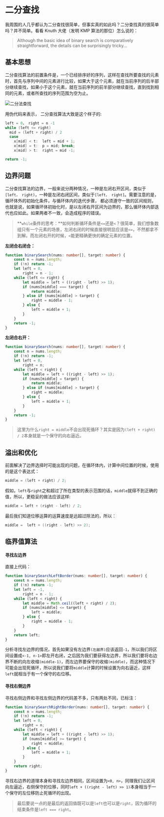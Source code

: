 # 二分查找

我周围的人几乎都认为二分查找很简单，但事实真的如此吗？二分查找真的很简单吗？并不简单。看看 Knuth 大佬（发明 KMP 算法的那位）怎么说的：

>   Although the basic idea of binary search is comparatively straightforward, the details can be surprisingly tricky…

## 基本思想

二分查找算法的前置条件是，一个已经排序好的序列，这样在查找所要查找的元素时，首先与序列中间的元素进行比较，如果大于这个元素，就在当前序列的后半部分继续查找，如果小于这个元素，就在当前序列的前半部分继续查找，直到找到相同的元素，或者所查找的序列范围为空为止。

![二分法查找](http://image.innoweb.cn/2020-09-15-133235.gif)

用伪代码来表示， 二分查找算法大致是这个样子的:

```c
left = 0， right = n -1
while (left <= right)
  mid = (left + right) / 2
  case
    x[mid] < t:  left = mid + 1;
    x[mid] = t:  p = mid; break;
    x[mid] > t:  right = mid -1;

return -1;
```

## 边界问题

二分查找算法的边界，一般来说分两种情况，一种是左闭右开区间，类似于`[left， right)`，一种是左闭右闭区间，类似于`[left， right]`。需要注意的是， 循环体外的初始化条件，与循环体内的迭代步骤， 都必须遵守一致的区间规则，也就是说，如果循环体初始化时，是以左闭右开区间为边界的，那么循环体内部迭代也应如此。如果两者不一致，会造成程序的错误。

> **`while`条件的思考：**如何判断循环条件是`<=`还是`<`？很简单，我们想象数组只有一个元素的场景，左闭右闭的时候直接很明显应该是`<=`，不然都拿不到解。而左闭右开的时候，`<`能更精确更快的确定元素的位置。

**左闭合右闭合：**

```ts
function binarySearch(nums: number[], target: number) {
    const n = nums.length;
    if (!n) return -1;
    let left = 0,
        right = n - 1;
    while (left <= right) {
        let middle = left + ((right - left) >> 1);
        if (nums[middle] === target) {
            return middle;
        } else if (nums[middle] > target) {
            right = middle - 1;
        } else {
            left = middle + 1;
        }
    }
    return -1;
}
```

**左闭合右开：**

```ts
function binarySearch(nums: number[], target: number) {
    const n = nums.length;
    if (!n) return -1;
    let left = 0,
        right = n;
    while (left < right) {
        let middle = left + ((right - left) >> 1);
        if (nums[middle] = target) {
            return middle;
        } else if (nums[middle] > target) {
            right = middle;
        } else {
            left = middle + 1;
        }
    }
    return -1;
}
```

> 这里为什么`right = middle`不会出现死循环？其实是因为`(left + right) / 2`本身就是一个保守的向右逼近。

## 溢出和优化

前面解决了边界选择时可能出现的问题，在循环体内，计算中间位置的时候，使用的是这个表达式：

```c
middle = (left + right) / 2;
```

假如，`left`与`right`之和超过了所在类型的表示范围的话，`middle`就得不到正确的值，所以，更稳妥的做法应该这样:

```c
middle = left + (right - left) / 2;
```

最后我们知道位移运算的运算速度是远超过除法的，所以：

```c
middle =  left + ((right - left) >> 2);
```

## 临界值算法

#### 寻找左边界

直接上代码：

```ts
function binarySearchLeftBorder(nums: number[], target: number) {
    const n = nums.length;
    if (!n) return -1;
    let left = -1,
        right = n - 1;
    while (left < right) {
        let middle = Math.ceil((left + right) / 2);
        if (nums[middle] <= target) {
            left = middle;
        } else {
            right = middle - 1;
        }
    }
    return left;
}
```

分析寻找左边界的情况，首先如果没有左边界`(左越界)`应该返回`-1`，所以我们将区间设置成`<-1, n-1>`即左开右闭，之后因为我们要获得左边界，所以我们要将右边界不断的向左收缩`(middle-1)`，而左边界要保守的收缩`(middle)`，而这种情况下可能会出现死循环，所以说我们要将`middle`计算的时候设置为向右逼近，这样`left`就相当于有一个保守的右位移。

#### 寻找右侧边界

寻找右侧边界和寻找左侧边界的代码差不多，只有两处不同，已标注：

```ts
function binarySearchRightBorder(nums: number[], target: number) {
    const n = nums.length;
    if (!n) return -1;
    let left = 0,
        right = n;
    while (left < right) {
        let middle = left + ((right - left) >> 1);
        if (nums[middle] >= target) {
            right = middle;
        } else {
            left = middle + 1;
        }
    }
    return right;
}
```

寻找右边界的道理本身和寻找左边界相同，区间设置为`<0, n>`，同理我们让区间向左逼近，右侧保守的位移，同时`left + ((right - left) >> 1)`本身相当于一个保守的左位移防止死循环的出现。

> 最后要说一点的是最后的返回值既可以是`left`也可以是`right`，因为循环的结束条件是`left === right`。